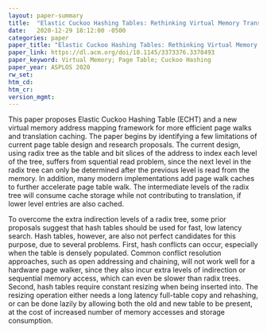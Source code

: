 ```yaml
---
layout: paper-summary
title:  "Elastic Cuckoo Hashing Tables: Rethinking Virtual Memory Translation for Parallelism"
date:   2020-12-29 18:12:00 -0500
categories: paper
paper_title: "Elastic Cuckoo Hashing Tables: Rethinking Virtual Memory Translation for Parallelism"
paper_link: https://dl.acm.org/doi/10.1145/3373376.3378493
paper_keyword: Virtual Memory; Page Table; Cuckoo Hashing
paper_year: ASPLOS 2020
rw_set:
htm_cd:
htm_cr:
version_mgmt:
---
```


This paper proposes Elastic Cuckoo Hashing Table (ECHT) and a new virtual memory address mapping framework for more
efficient page walks and translation caching.
The paper begins by identifying a few limitations of current page table design and research proposals. 
The current design, using radix tree as the table and bit slices of the address to index each level of the tree,
suffers from squential read problem, since the next level in the radix tree can only be determined after the 
previous level is read from the memory.
In addition, many modern implementations add page walk caches to further accelerate page table walk. The intermediate 
levels of the radix tree will consume cache storage while not contributing to translation, if lower level entries
are also cached.

To overcome the extra indirection levels of a radix tree, some prior proposals suggest that hash tables should be used 
for fast, low latency search. Hash tables, however, are also not perfect candidates for this purpose, due to several
problems. First, hash conflicts can occur, especially when the table is densely populated. Common conflict resolution
approaches, such as open addressing and chaining, will not work well for a hardware page walker, since they also
incur extra levels of indirection or sequential memory access, which can even be slower than radix trees.
Second, hash tables require constant resizing when being inserted into. The resizing operation either needs a long 
latency full-table copy and rehashing, or can be done lazily by allowing both the old and new table to be present, 
at the cost of increased number of memory accesses and storage consumption.
